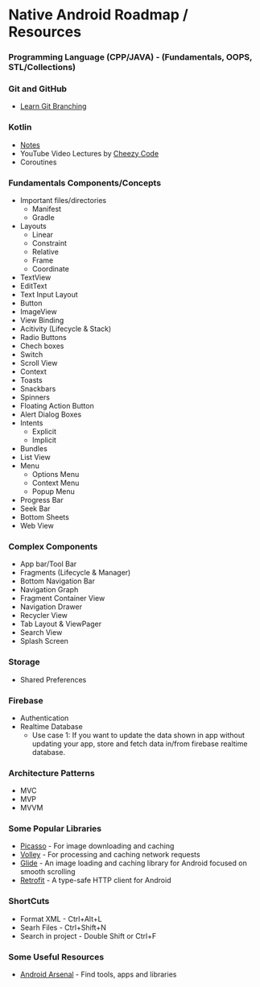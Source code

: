 # Native Android Roadmap / Resources
### Programming Language (CPP/JAVA) - (Fundamentals, OOPS, STL/Collections)
### Git and GitHub
- [Learn Git Branching](https://learngitbranching.js.org/)
### Kotlin
- [Notes](https://github.com/xpandeyed/KotlinNotes)
- YouTube Video Lectures by [Cheezy Code](https://www.youtube.com/playlist?list=PLRKyZvuMYSIMW3-rSOGCkPlO1z_IYJy3G)
- Coroutines
### Fundamentals Components/Concepts
- Important files/directories
  * Manifest
  * Gradle
- Layouts
  * Linear
  * Constraint
  * Relative
  * Frame
  * Coordinate
- TextView
- EditText
- Text Input Layout
- Button
- ImageView
- View Binding
- Acitivity (Lifecycle & Stack)
- Radio Buttons
- Chech boxes
- Switch
- Scroll View
- Context
- Toasts
- Snackbars
- Spinners
- Floating Action Button
- Alert Dialog Boxes
- Intents
  * Explicit
  * Implicit
- Bundles
- List View
- Menu
  * Options Menu
  * Context Menu
  * Popup Menu
- Progress Bar
- Seek Bar
- Bottom Sheets
- Web View
### Complex Components
- App bar/Tool Bar
- Fragments (Lifecycle & Manager)
- Bottom Navigation Bar
- Navigation Graph
- Fragment Container View
- Navigation Drawer
- Recycler View
- Tab Layout & ViewPager
- Search View
- Splash Screen
### Storage
- Shared Preferences
### Firebase
- Authentication
- Realtime Database
  * Use case 1: If you want to update the data shown in app without updating your app, store and fetch data in/from firebase realtime database.
### Architecture Patterns
- MVC
- MVP
- MVVM
### Some Popular Libraries
- [Picasso](https://github.com/square/picasso) - For image downloading and caching
- [Volley](https://github.com/google/volley) - For processing and caching network requests
- [Glide](https://github.com/bumptech/glide) - An image loading and caching library for Android focused on smooth scrolling
- [Retrofit](https://square.github.io/retrofit/) - A type-safe HTTP client for Android
### ShortCuts
- Format XML - Ctrl+Alt+L
- Searh Files - Ctrl+Shift+N
- Search in project - Double Shift or Ctrl+F
### Some Useful Resources
- [Android Arsenal](https://android-arsenal.com/) - Find tools, apps and libraries
